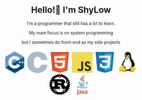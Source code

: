 <div>
<h1 align="center">Hello!👋 I'm ShyLow</h1>
</div>

<div align="center">
  <p>I'm a programmer that still has a lot to learn.</p>
  <p>My main focus is on system programming</p>
  <p>but I sometimes do front-end as my side projects</p>
</div>

###

<div align="center">
  <img src="https://github.com/devicons/devicon/blob/v2.16.0/icons/cplusplus/cplusplus-original.svg" height="70" alt="cpp logo"  />
  <img src="https://github.com/devicons/devicon/blob/v2.16.0/icons/c/c-original.svg" height="70" alt="c logo"  />
  <img src="https://github.com/devicons/devicon/blob/v2.16.0/icons/html5/html5-original.svg" height="70" alt="html5 icon"/>
  <img src="https://github.com/devicons/devicon/blob/v2.16.0/icons/javascript/javascript-original.svg" height="70" alt="js icon"/>
  <img src="https://github.com/devicons/devicon/blob/v2.16.0/icons/css3/css3-original.svg" height="70" alt="css icon"/>
  <img src="https://github.com/devicons/devicon/blob/v2.16.0/icons/linux/linux-original.svg" height="70" alt="linux icon"/>
  <img src="https://github.com/devicons/devicon/blob/v2.16.0/icons/rust/rust-original.svg" height="70" alt="rust icon"/>
  <img src="https://github.com/devicons/devicon/blob/v2.16.0/icons/java/java-original-wordmark.svg" height="70" alt="java icon"/>
</div>

###
